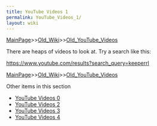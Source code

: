 ```yaml
---
title: YouTube Videos 1
permalink: YouTube_Videos_1/
layout: wiki
---
```


[MainPage](/keeperrl_wiki/ "wikilink")>>[Old_Wiki](/keeperrl_wiki/Old_Wiki "wikilink")>>[Old_YouTube_Videos](/keeperrl_wiki/Old_YouTube_Videos "wikilink")

There are heaps of videos to look at. Try a search like this:

https://www.youtube.com/results?search_query=keeperrl

[MainPage](/keeperrl_wiki/ "wikilink")>>[Old_Wiki](/keeperrl_wiki/Old_Wiki "wikilink")>>[Old_YouTube_Videos](/keeperrl_wiki/Old_YouTube_Videos "wikilink")

Other items in this section
-    [YouTube Videos 0](/keeperrl_wiki/YouTube_Videos_0 "wikilink")
-    [YouTube Videos 2](/keeperrl_wiki/YouTube_Videos_2 "wikilink")
-    [YouTube Videos 3](/keeperrl_wiki/YouTube_Videos_3 "wikilink")
-    [YouTube Videos 4](/keeperrl_wiki/YouTube_Videos_4 "wikilink")
